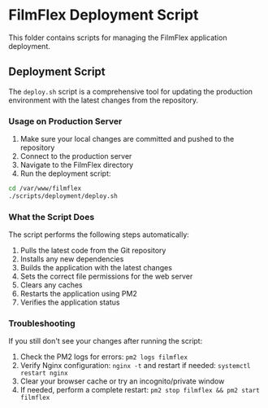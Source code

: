 # FilmFlex Deployment Script

This folder contains scripts for managing the FilmFlex application deployment.

## Deployment Script

The `deploy.sh` script is a comprehensive tool for updating the production environment with the latest changes from the repository.

### Usage on Production Server

1. Make sure your local changes are committed and pushed to the repository
2. Connect to the production server
3. Navigate to the FilmFlex directory
4. Run the deployment script:

```bash
cd /var/www/filmflex
./scripts/deployment/deploy.sh
```

### What the Script Does

The script performs the following steps automatically:

1. Pulls the latest code from the Git repository
2. Installs any new dependencies
3. Builds the application with the latest changes
4. Sets the correct file permissions for the web server
5. Clears any caches
6. Restarts the application using PM2
7. Verifies the application status

### Troubleshooting

If you still don't see your changes after running the script:

1. Check the PM2 logs for errors: `pm2 logs filmflex`
2. Verify Nginx configuration: `nginx -t` and restart if needed: `systemctl restart nginx`
3. Clear your browser cache or try an incognito/private window
4. If needed, perform a complete restart: `pm2 stop filmflex && pm2 start filmflex`